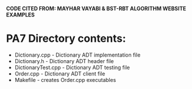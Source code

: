 **CODE CITED FROM: MAYHAR VAYABI & BST-RBT ALGORITHM WEBSITE EXAMPLES**
 
# PA7 Directory contents:
- Dictionary.cpp - Dictionary ADT implementation file
- Dictionary.h - Dictionary ADT header file
- DictionaryTest.cpp - Dictionary ADT testing file
- Order.cpp - Dictionary ADT client file
- Makefile - creates Order.cpp executables